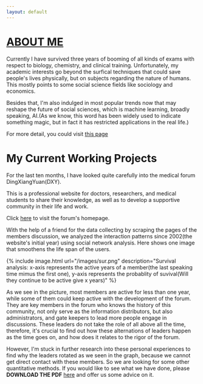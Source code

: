 ```yaml
---
layout: default
---
```


# [ABOUT ME](./about.html)

Currently I have survived three years of booming of all kinds of exams with respect to biology, chemistry, and clinical training. Unfortunately, my academic interests go beyond the surfical techniques that could save people's lives physically, but on subjects regarding the nature of humans. This mostly points to some social science fields like sociology and economics. 

Besides that, I'm also indulged in most popular trends now that may reshape the future of social sciences, which is machine learning, broadly speaking, AI.(As we know, this word has been widely used to indicate something magic, but in fact it has restricted applications in the real life.)

For more detail, you could visit [this page](about.html)

# My Current Working Projects

For the last ten months, I have looked quite carefully into the medical forum DingXiangYuan(DXY).

This is a professional website for doctors, researchers, and medical students to share their knowledge, as well as to develop a supportive community in their life and work.  

Click [here](http://bbs.dxy.cn)  to visit the forum's homepage.

With the help of a friend for the data collecting by scraping the pages of the members discussion, we analyzed the interaction patterns since 2002(the website's initial year) using social network analysis. Here shows one image that smoothens the life span of the users.

{% include image.html url="/images/sur.png" description="Survival analysis: x-axis represents the active years of a member(the last speaking time mimus the first one), y-axis represents the probablity of suvival(Will they continue to be active give x years)" %}

As we see in the picture, most members are active for less than one year, while some of them could keep active with the development of the forum. They are key members in the forum who knows the history of this community, not only serve as the information distributors, but also administrators, and gate keepers to lead more people engage in discussions. These leaders do not take the role of all above all the time, therefore, it's crucial to find out how these alternations of leaders happen as the time goes on, and how does it relates to the rigor of  the forum.

However, I'm stuck in further research into these personal experiences to find why the leaders rotated as we seen in the graph, because we cannot get direct contact with these members. So we are looking for some other quantitative methods. If you would like to see what we have done, please **DOWNLOAD THE PDF** [here](./main.pdf) and offer us some advice on it.